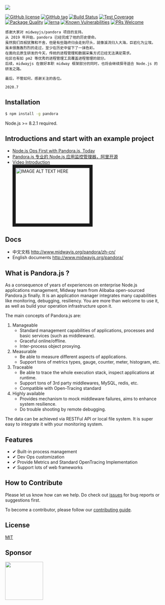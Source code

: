 ![](https://user-images.githubusercontent.com/418820/33816754-3e528ad8-de76-11e7-8558-bfad8b75b4d9.png)

[![GitHub license](https://img.shields.io/badge/license-MIT-blue.svg)](https://github.com/midwayjs/pandora/blob/master/LICENSE)
[![GitHub tag](https://img.shields.io/github/tag/midwayjs/pandora.svg)]()
[![Build Status](https://travis-ci.org/midwayjs/pandora.svg?branch=develop)](https://travis-ci.org/midwayjs/pandora)
[![Test Coverage](https://img.shields.io/codecov/c/github/midwayjs/pandora/master.svg)](https://codecov.io/gh/midwayjs/pandora/branch/master)
[![Package Quality](http://npm.packagequality.com/shield/pandora.svg)](http://packagequality.com/#?package=pandora)
[![lerna](https://img.shields.io/badge/maintained%20with-lerna-cc00ff.svg)](https://lernajs.io/)
[![Known Vulnerabilities](https://snyk.io/test/npm/pandora/badge.svg)](https://snyk.io/test/npm/pandora)
[![PRs Welcome](https://img.shields.io/badge/PRs-welcome-brightgreen.svg)](https://github.com/midwayjs/pandora/pulls)


```
感谢大家对 midwayjs/pandora 项目的支持。
从 2019 年开始，pandora 已经完成了他的历史使命。
虽然我们百般犹豫和不舍，但是有些路终归会走到尽头，就像溪流归入大海，巨岩化为尘埃。
虽未很轰轰烈烈的走过，至少在历史中留下了一抹色彩。
在面向云原生研发的今天，传统的进程管理和数据采集方式已经无法满足需求。
社区也有如 pm2 等优秀的进程管理工具覆盖进程管理的部分。
后续，midwayjs 在做好本职 midway 框架部分的同时，也将会继续探寻适合 Node.js 的研发之路。

最后，不管如何，感谢关注的各位。

2020.7
```


## Installation

```bash
$ npm install -g pandora
```

Node.js >= 8.2.1 required.

## Introductions and start with an example project

* [Node.js Ops First with Pandora.js, Today](https://github.com/midwayjs/pandora/wiki/Node.js-Ops-First-with-Pandora.js,-Today)
* [Pandora.js 专业的 Node.js 应用监控管理器，阿里开源](https://github.com/midwayjs/pandora/wiki/Pandora.js---%E4%B8%93%E4%B8%9A%E7%9A%84-Node.js-%E5%BA%94%E7%94%A8%E7%9B%91%E6%8E%A7%E7%AE%A1%E7%90%86%E5%99%A8%EF%BC%8C%E9%98%BF%E9%87%8C%E5%BC%80%E6%BA%90)
* <a href="http://www.youtube.com/watch?feature=player_embedded&v=5bWCJi5gPqI
" target="_blank">Video Introduction <br/> <img src="http://img.youtube.com/vi/5bWCJi5gPqI/0.jpg" 
alt="IMAGE ALT TEXT HERE" width="240" height="180" border="10" /></a>

## Docs

* 中文文档 <http://www.midwayjs.org/pandora/zh-cn/>
* English documents <http://www.midwayjs.org/pandora/>

## What is Pandora.js ?

As a consequence of years of experiences on enterprise Node.js applications management, Midway team from Alibaba open-sourced Pandora.js finally. It is an application manager integrates many capabilities like monitoring, debugging, resiliency. You are more than welcome to use it, as well as build your operation infrastructure upon it.

The main concepts of Pandora.js are:

1. Manageable
    * Standard management capabilities of applications, processes and basic services (such as middleware).
    * Graceful online/offline.
    * Inter-process object proxying.
2. Measurable
    * Be able to measure different aspects of applications.
    * Support tons of metrics types, gauge, counter, meter, histogram, etc.
3. Traceable
    * Be able to trace the whole execution stack, inspect applications at runtime.
    * Support tons of 3rd party middlewares, MySQL, redis, etc. 
    * Compatible with Open-Tracing standard
4. Highly available
    * Provides mechanism to mock middleware failures, aims to enhance system resilience.
    * Do trouble shooting by remote debugging.


The data can be achieved via RESTFul API or local file system. It is super easy to integrate it with your monitoring system.

## Features

- ✔︎ Built-in process management
- ✔︎ Dev Ops customization
- ✔︎ Provide Metrics and Standard OpenTracing Implementation
- ✔︎ Support lots of web frameworks

## How to Contribute

Please let us know how can we help. Do check out [issues](https://github.com/midwayjs/pandora/issues) for bug reports or suggestions first.

To become a contributor, please follow our [contributing guide](CONTRIBUTING.md).

## License

[MIT](LICENSE)

## Sponsor

<a target="_blank" href="http://opensource.alibaba.com/" ><img src="https://img.alicdn.com/tfs/TB14aTMbgmTBuNjy1XbXXaMrVXa-328-134.jpg" width="123" /></a>
